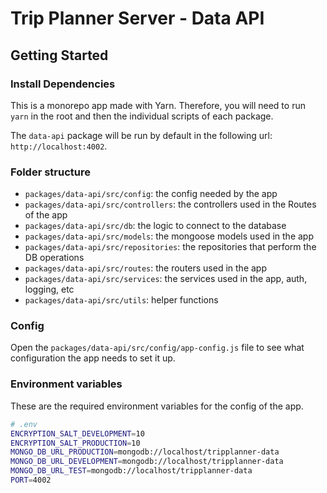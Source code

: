 # Trip Planner Server - Data API

## Getting Started

### Install Dependencies

This is a monorepo app made with Yarn. Therefore, you will need to run `yarn` in
the root and then the individual scripts of each package.

The `data-api` package will be run by default in the following url:
`http://localhost:4002`.

### Folder structure

- `packages/data-api/src/config`: the config needed by the app
- `packages/data-api/src/controllers`: the controllers used in the Routes of the
  app
- `packages/data-api/src/db`: the logic to connect to the database
- `packages/data-api/src/models`: the mongoose models used in the app
- `packages/data-api/src/repositories`: the repositories that perform the DB
  operations
- `packages/data-api/src/routes`: the routers used in the app
- `packages/data-api/src/services`: the services used in the app, auth, logging,
  etc
- `packages/data-api/src/utils`: helper functions

### Config

Open the `packages/data-api/src/config/app-config.js` file to see what
configuration the app needs to set it up.

### Environment variables

These are the required environment variables for the config of the app.

```bash
# .env
ENCRYPTION_SALT_DEVELOPMENT=10
ENCRYPTION_SALT_PRODUCTION=10
MONGO_DB_URL_PRODUCTION=mongodb://localhost/tripplanner-data
MONGO_DB_URL_DEVELOPMENT=mongodb://localhost/tripplanner-data
MONGO_DB_URL_TEST=mongodb://localhost/tripplanner-data
PORT=4002
```
